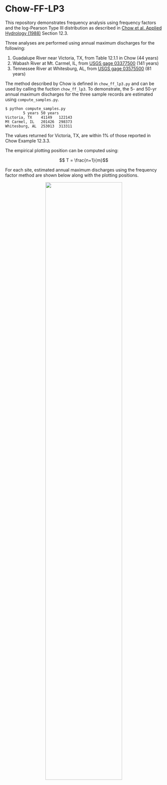 # Chow-FF-LP3

This repository demonstrates frequency analysis using frequency factors and the log-Pearson Type III distribution as described in [Chow et al. Applied Hydrology (1988)](http://ponce.sdsu.edu/Applied_Hydrology_Chow_1988.pdf) Section 12.3.

Three analyses are performed using annual maximum discharges for the following:

1. Guadalupe River near Victoria, TX, from Table 12.1.1 in Chow (44 years)
2. Wabash River at Mt. Carmel, IL, from [USGS gage 03377500](https://waterdata.usgs.gov/nwis/inventory?agency_code=USGS&site_no=03377500) (141 years)
3. Tennessee River at Whitesburg, AL, from [USGS gage 03575500](https://waterdata.usgs.gov/nwis/inventory?agency_code=USGS&site_no=03575500) (81 years)

The method described by Chow is defined in ```chow_ff_lp3.py``` and can be used by calling the fuction ```chow_ff_lp3```. To demonstrate, the 5- and 50-yr annual maximum discharges for the three sample records are estimated using ```compute_samples.py```.

```
$ python compute_samples.py
		5 years	50 years
Victoria, TX	41149	122143
Mt Carmel, IL	201426	298373
Whitesburg, AL	253013	313311
```

The values returned for Victoria, TX, are within 1% of those reported in Chow Example 12.3.3.

The empirical plotting position can be computed using:

$$ T = \frac{n+1}{m}$$

For each site, estimated annual maximum discharges using the frequency factor method are shown below along with the plotting positions.

<p align="center">
  <img src="https://user-images.githubusercontent.com/37667176/210648428-578e8e02-4f2a-4864-a1cb-310390f222e1.png" align="center" width=70% height=70%>
</p>
